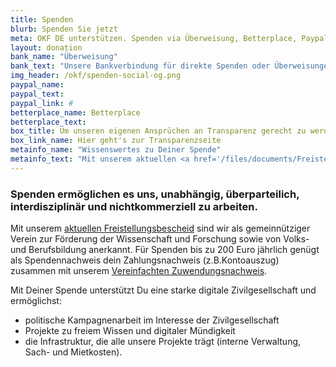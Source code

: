 ```yaml
---
title: Spenden
blurb: Spenden Sie jetzt
meta: OKF DE unterstützen. Spenden via Überweisung, Betterplace, Paypal
layout: donation
bank_name: "Überweisung"
bank_text: "Unsere Bankverbindung für direkte Spenden oder Überweisungen und Daueraufträge ist:"
img_header: /okf/spenden-social-og.png
paypal_name:
paypal_text:
paypal_link: #
betterplace_name: Betterplace
betterplace_text:
box_title: Um unseren eigenen Ansprüchen an Transparenz gerecht zu werden, haben wir die wichtigsten Transparenzinfos zusammengetragen
box_link_name: Hier geht's zur Transparenzseite
metainfo_name: "Wissenswertes zu Deiner Spende"
metainfo_text: "Mit unserem aktuellen <a href='/files/documents/FreistellungsbescheidOKF_2018.pdf'>Freistellungsbescheid</a> sind wir als gemeinnütziger Verein zur Förderung der Wissenschaft und Forschung sowie von Volks- und Berufsbildung anerkannt. Für Spenden bis zu 200 Euro jährlich genügt als Spendennachweis dein Zahlungsnachweis (z.B.Kontoauszug) zusammen mit unserem <a href='/files/documents/06_Zuwendungsnachweis.pdf'>Vereinfachten Zuwendungsnachweis.</a>"
---
```


### Spenden ermöglichen es uns, unabhängig, überparteilich, interdisziplinär und nichtkommerziell zu arbeiten.

Mit unserem [aktuellen Freistellungsbescheid](/files/documents/FreistellungsbescheidOKF_2018.pdf) sind wir als gemeinnütziger Verein zur Förderung der Wissenschaft und Forschung sowie von Volks- und Berufsbildung anerkannt. Für Spenden bis zu 200 Euro jährlich genügt als Spendennachweis dein Zahlungsnachweis (z.B.Kontoauszug) zusammen mit unserem [Vereinfachten Zuwendungsnachweis](/files/documents/OKF_vereinfachte_Zuwendungsbest.pdf).

Mit Deiner Spende unterstützt Du eine starke digitale Zivilgesellschaft und ermöglichst:

* politische Kampagnenarbeit im Interesse der Zivilgesellschaft
* Projekte zu freiem Wissen und digitaler Mündigkeit
* die Infrastruktur, die alle unsere Projekte trägt (interne Verwaltung, Sach- und Mietkosten).
